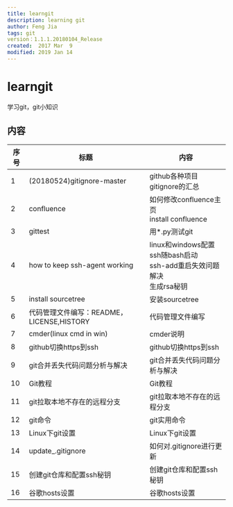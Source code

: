 ```yaml
---
title: learngit
description: learning git
author: Feng Jia
tags: git
version：1.1.1.20180104_Release
created:  2017 Mar  9
modified: 2019 Jan 14
---
```


# learngit

学习git，git小知识

## 内容

| 序号 | 标题                                      | 内容                                                         |
| ---- | ----------------------------------------- | ------------------------------------------------------------ |
| 1    | (20180524)gitignore-master                | github各种项目gitignore的汇总                                |
| 2    | confluence                                | 如何修改confluence主页<br/>install confluence                |
| 3    | gittest                                   | 用*.py测试git                                                |
| 4    | how to keep ssh-agent working             | linux和windows配置ssh随bash启动<br/>ssh-add重启失效问题解决<br/>生成rsa秘钥 |
| 5    | install sourcetree                        | 安装sourcetree                                               |
| 6    | 代码管理文件编写：README，LICENSE,HISTORY | 代码管理文件编写                                             |
| 7    | cmder(linux cmd in win)                   | cmder说明                                                    |
| 8    | github切换https到ssh                      | github切换https到ssh                                         |
| 9    | git合并丢失代码问题分析与解决             | git合并丢失代码问题分析与解决                                |
| 10   | Git教程                                   | Git教程                                                      |
| 11   | git拉取本地不存在的远程分支               | git拉取本地不存在的远程分支                                  |
| 12   | git命令                                   | git实用命令                                                  |
| 13   | Linux下git设置                            | Linux下git设置                                               |
| 14   | update_.gitignore                         | 如何对.gitignore进行更新                                     |
| 15   | 创建git仓库和配置ssh秘钥                  | 创建git仓库和配置ssh秘钥                                     |
| 16   | 谷歌hosts设置                             | 谷歌hosts设置                                                |